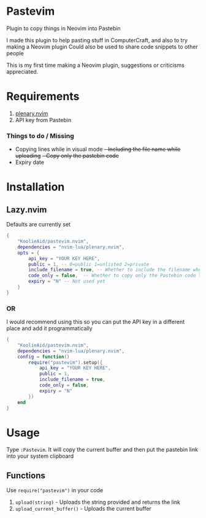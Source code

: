 # Pastevim
Plugin to copy things in Neovim into Pastebin

I made this plugin to help pasting stuff in ComputerCraft, and also to try making a Neovim plugin
Could also be used to share code snippets to other people

This is my first time making a Neovim plugin, suggestions or criticisms appreciated.

# Requirements
1. [plenary.nvim](https://github.com/nvim-lua/plenary.nvim)
2. API key from Pastebin

### Things to do / Missing
- Copying lines while in visual mode
~~- Including the file name while uploading~~
~~- Copy only the pastebin code~~
- Expiry date

# Installation
## Lazy.nvim
Defaults are currently set
```lua
{
    "KoolieAid/pastevim.nvim",
    dependencies = "nvim-lua/plenary.nvim",
    opts = {
        api_key = "YOUR KEY HERE",
        public = 1, -- 0=public 1=unlisted 2=private
        include_filename = true, -- Whether to include the filename when uploading to Pastebin
        code_only = false,  -- Whether to copy only the Pastebin code to clipboard instead of full link
        expiry = "N" -- Not used yet
    }
}

```
### OR
I would recommend using this so you can put the API key in a different place and add it programmatically
```lua
{
    "KoolieAid/pastevim.nvim",
    dependencies = "nvim-lua/plenary.nvim",
    config = function()
        require("pastevim").setup({
            api_key = "YOUR KEY HERE",
            public = 1,
            include_filename = true,
            code_only = false,
            expiry = "N"
        })
    end
}
```
# Usage
Type `:Pastevim`. It will copy the current buffer and then put the pastebin link into your system clipboard

## Functions
Use `require("pastevim")` in your code
1. `upload(string)` - Uploads the string provided and returns the link
2. `upload_current_buffer()` - Uploads the current buffer
